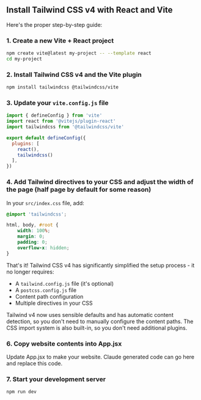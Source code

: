 ## Install Tailwind CSS v4 with React and Vite

Here's the proper step-by-step guide:

### 1. Create a new Vite + React project

```bash
npm create vite@latest my-project -- --template react
cd my-project
```

### 2. Install Tailwind CSS v4 and the Vite plugin

```bash
npm install tailwindcss @tailwindcss/vite
```

### 3. Update your `vite.config.js` file

```javascript
import { defineConfig } from 'vite'
import react from '@vitejs/plugin-react'
import tailwindcss from '@tailwindcss/vite'

export default defineConfig({
  plugins: [
    react(),
    tailwindcss()
  ],
})
```

### 4. Add Tailwind directives to your CSS and adjust the width of the page (half page by default for some reason)

In your `src/index.css` file, add:

```css
@import 'tailwindcss';

html, body, #root {
    width: 100%;
    margin: 0;
    padding: 0;
    overflow-x: hidden;
}
```

That's it! Tailwind CSS v4 has significantly simplified the setup process - it no longer requires:
- A `tailwind.config.js` file (it's optional)
- A `postcss.config.js` file
- Content path configuration
- Multiple directives in your CSS

Tailwind v4 now uses sensible defaults and has automatic content detection, so you don't need to manually configure the content paths. The CSS import system is also built-in, so you don't need additional plugins.

### 6. Copy website contents into App.jsx

Update App.jsx to make your website. Claude generated code can go here and replace this code.

### 7. Start your development server

```bash
npm run dev
```
